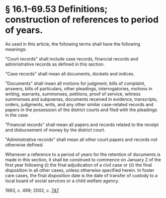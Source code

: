 # § 16.1-69.53 Definitions; construction of references to period of years.

<p>As used in this article, the following terms shall have the following meanings:</p><p>"Court records" shall include case records, financial records and administrative records as defined in this section.</p><p>"Case records" shall mean all documents, dockets and indices.</p><p>"Documents" shall mean all motions for judgment, bills of complaint, answers, bills of particulars, other pleadings, interrogatories, motions in writing, warrants, summonses, petitions, proof of service, witness summonses and subpoenas, documents received in evidence, transcripts, orders, judgments, writs, and any other similar case-related records and papers in the possession of the district courts and filed with the pleadings in the case.</p><p>"Financial records" shall mean all papers and records related to the receipt and disbursement of money by the district court.</p><p>"Administrative records" shall mean all other court papers and records not otherwise defined.</p><p>Whenever a reference to a period of years for the retention of documents is made in this section, it shall be construed to commence on January 2 of the first year following (i) the final adjudication of a civil case or (ii) the final disposition in all other cases, unless otherwise specified herein. In foster care cases, the final disposition date is the date of transfer of custody to a local board of social services or a child welfare agency.</p><p>1983, c. 499; 2002, c. <a href='http://lis.virginia.gov/cgi-bin/legp604.exe?021+ful+CHAP0747'>747</a>.</p>